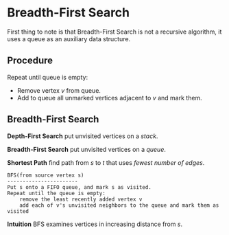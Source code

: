 # Breadth-First Search

First thing to note is that Breadth-First Search is not a recursive algorithm, it uses a queue as an auxiliary data
structure.

## Procedure

Repeat until queue is empty:
- Remove vertex $v$ from queue.
- Add to queue all unmarked vertices adjacent to $v$ and mark them.

## Breadth-First Search

**Depth-First Search** put unvisited vertices on a *stack*.

**Breadth-First Search** put unvisited vertices on a *queue*.

**Shortest Path** find path from $s$ to $t$ that uses *fewest number of edges*.

```
BFS(from source vertex s)
-----------------------
Put s onto a FIFO queue, and mark s as visited.
Repeat until the queue is empty:
    remove the least recently added vertex v
    add each of v's unvisited neighbors to the queue and mark them as visited
```

**Intuition** BFS examines vertices in increasing distance from $s$.


